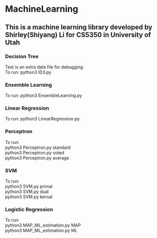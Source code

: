 # MachineLearning
## This is a machine learning library developed by Shirley(Shiyang) Li for CS5350 in University of Utah
### Decision Tree
Test is an extra data file for debugging</br>
To run: python3 ID3.py</br>
### Ensemble Learning
To run: python3 EnsembleLearning.py
### Linear Regression
To run: python3 LinearRegression.py
### Perceptron
To run: </br>
python3 Perceptron.py standard</br>
python3 Perceptron.py voted</br>
python3 Perceptron.py average</br>
### SVM
To run: </br>
python3 SVM.py primal</br>
python3 SVM.py dual</br>
python3 SVM.py kernal</br>
### Logistic Regression
To run:</br>
python3 MAP_ML_estimation.py MAP</br>
python3 MAP_ML_estimation.py ML</br>